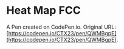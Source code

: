 # Heat Map FCC

A Pen created on CodePen.io. Original URL: [https://codepen.io/CTX23/pen/QWMBgpE](https://codepen.io/CTX23/pen/QWMBgpE).


